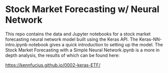 # Stock Market Forecasting w/ Neural Network

This repo contains the data and Jupyter notebooks for a stock market forecasting neural network model built using the Keras API. The Keras-NN-intro.ipynb notebook gives a quick introduction to setting up the model. The Stock Market Forecasting with a Simple Neural Network.ipynb is a more in depth analysis, the results of which can be found here:

https://kennfucius.github.io/0002-keras-ETF/
